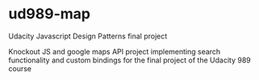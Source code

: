 # ud989-map
Udacity Javascript Design Patterns final project

Knockout JS and google maps API project implementing search functionality and custom bindings for the final project of the Udacity 989 course
